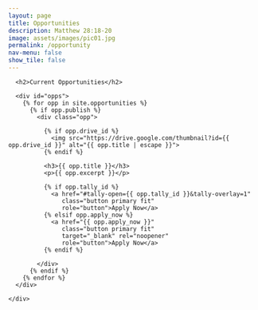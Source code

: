 ```yaml
---
layout: page
title: Opportunities
description: Matthew 28:18-20
image: assets/images/pic01.jpg
permalink: /opportunity
nav-menu: false
show_tile: false
---
```


<div id="main" class="alt">
  <section id="ten">
    <div class="inner">

      <h2>Current Opportunities</h2>

      <div id="opps">
        {% for opp in site.opportunities %}
          {% if opp.publish %}
            <div class="opp">

              {% if opp.drive_id %}
                <img src="https://drive.google.com/thumbnail?id={{ opp.drive_id }}" alt="{{ opp.title | escape }}">
              {% endif %}

              <h3>{{ opp.title }}</h3>
              <p>{{ opp.excerpt }}</p>

              {% if opp.tally_id %}
                <a href="#tally-open={{ opp.tally_id }}&tally-overlay=1"
                   class="button primary fit"
                   role="button">Apply Now</a>
              {% elsif opp.apply_now %}
                <a href="{{ opp.apply_now }}"
                   class="button primary fit"
                   target="_blank" rel="noopener"
                   role="button">Apply Now</a>
              {% endif %}

            </div>
          {% endif %}
        {% endfor %}
      </div>

    </div>
  </section>
</div>



<style>
  /* === Dark palette tokens === */
  :root {
    --bg:        #0f1115;
    --bg-alt:    #161a22;
    --fg:        #e6e9ef;
    --fg-bold:   #ffffff;
    --fg-light:  rgba(230,233,239,0.68);
    --border:    rgba(230,233,239,0.10);
    --border-bg: rgba(230,233,239,0.05);
    --highlight: #7aa2ff;   /* accent1 */
    --accent1:   #7aa2ff;
    --accent2:   #a78bfa;
    --accent3:   #fca5a5;
    --accent4:   #f6d487;
    --accent5:   #93c5fd;
    --accent6:   #34d399;

    /* Button tokens */
    --btn-bg:    var(--highlight);
    --btn-fg:    var(--fg-bold);
    --btn-bg-h:  #5f86ff;   /* hover tint near highlight */
    --card-bg:   var(--bg-alt);
    --card-fg:   var(--fg);
  }

  /* Make the list a responsive grid */
  #opps {
    display: grid;
    grid-template-columns: repeat(auto-fit, minmax(280px, 1fr));
    gap: 1.25rem;
    margin-top: 1rem;
  }

  /* Card */
  #opps .opp {
    background: var(--card-bg);
    color: var(--card-fg);
    border: 1px solid var(--border);
    border-radius: 12px;
    padding: 1rem;
    box-shadow: 0 2px 10px rgba(0,0,0,.25), inset 0 0 0 1px var(--border-bg);
  }

  /* Card image */
  #opps .opp img {
    width: 100%;
    height: 180px;
    object-fit: cover;
    display: block;
    border-radius: 8px;
    margin-bottom: 0.5rem;
  }

  /* Text */
  #opps .opp h3 {
    margin: 0.25rem 0 0.35rem;
    line-height: 1.25;
    color: var(--fg-bold);
  }
  #opps .opp .excerpt {
    margin: 0 0 0.75rem;
    color: var(--fg-light);
  }

  /* Buttons */
  .button {
    display: inline-block;
    padding: .65rem 1.1rem;
    border-radius: 8px;
    text-decoration: none;
    font-weight: 600;
    text-align: center;
    border: 1px solid var(--border);
    transition: transform .04s ease, filter .12s ease, box-shadow .12s ease;
  }
  .button.primary {
    background: var(--btn-bg);
    color: var(--btn-fg);
    box-shadow: 0 4px 12px rgba(122,162,255,0.28);
  }
  .button.primary:hover {
    background: var(--btn-bg-h);
    transform: translateY(-1px);
    box-shadow: 0 6px 16px rgba(122,162,255,0.38);
  }
  .button.fit { width: 100%; }
</style>

